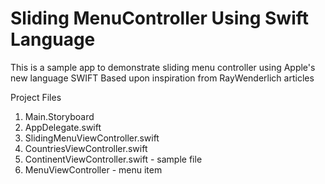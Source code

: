 Sliding MenuController Using Swift Language
===============================

This is a sample app to demonstrate sliding menu controller using Apple's new language SWIFT
Based upon inspiration from RayWenderlich articles

Project Files

1. Main.Storyboard
2. AppDelegate.swift
3. SlidingMenuViewController.swift
4. CountriesViewController.swift
5. ContinentViewController.swift - sample file
6. MenuViewController - menu item
